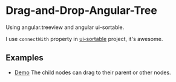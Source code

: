 # Drag-and-Drop-Angular-Tree
Using angular.treeview and angular ui-sortable.

I use `connectWith` property in [ui-sortable](https://github.com/angular-ui/ui-sortable/blob/master/README.md#examples) project, it's awesome.

## Examples
- [Demo](http://codepen.io/Yizhu/pen/EPLxEW)
The child nodes can drag to their parent or other nodes.
